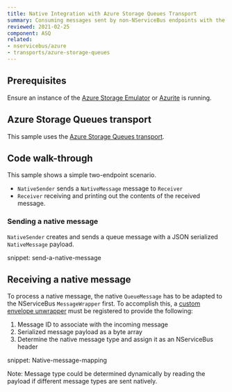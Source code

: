 ```yaml
---
title: Native Integration with Azure Storage Queues Transport
summary: Consuming messages sent by non-NServiceBus endpoints with the Azure Storage Queues transport
reviewed: 2021-02-25
component: ASQ
related:
- nservicebus/azure
- transports/azure-storage-queues
---
```


## Prerequisites

Ensure an instance of the [Azure Storage Emulator](https://docs.microsoft.com/en-us/azure/storage/storage-use-emulator) or [Azurite](https://github.com/Azure/Azurite) is running.


## Azure Storage Queues transport

This sample uses the [Azure Storage Queues transport](/transports/azure-storage-queues).


## Code walk-through

This sample shows a simple two-endpoint scenario.

 * `NativeSender` sends a `NativeMessage` message to `Receiver`
 * `Receiver` receiving and printing out the contents of the received message.


### Sending a native message

`NativeSender` creates and sends a queue message with a JSON serialized `NativeMessage` payload.

snippet: send-a-native-message


## Receiving a native message

To process a native message, the native `QueueMessage` has to be adapted to the NServiceBus `MessageWrapper` first. To accomplish this, a [custom envelope unwrapper](/transports/azure-storage-queues/native-integration.md) must be registered to provide the following:
1. Message ID to associate with the incoming message
1. Serialized message payload as a byte array
1. Determine the native message type and assign it as an NServiceBus header

snippet: Native-message-mapping

Note: Message type could be determined dynamically by reading the payload if different message types are sent natively.
